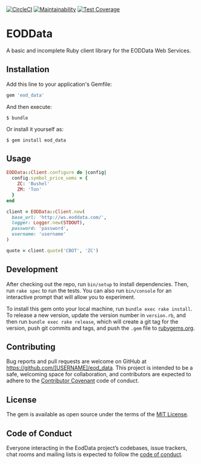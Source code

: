 [![CircleCI](https://circleci.com/gh/westernmilling/eod_data.svg?style=svg&circle-token=a84f70c542ef4cacffe34d412933c62d4a9998b6)](https://circleci.com/gh/westernmilling/eod_data)
[![Maintainability](https://api.codeclimate.com/v1/badges/c2db47a62be7a8e73282/maintainability)](https://codeclimate.com/github/westernmilling/eod_data/maintainability)
[![Test Coverage](https://api.codeclimate.com/v1/badges/c2db47a62be7a8e73282/test_coverage)](https://codeclimate.com/github/westernmilling/eod_data/test_coverage)

# EODData
A basic and incomplete Ruby client library for the EODData Web Services.

## Installation

Add this line to your application's Gemfile:

```ruby
gem 'eod_data'
```

And then execute:

    $ bundle

Or install it yourself as:

    $ gem install eod_data

## Usage

```ruby
EODData::Client.configure do |config|
  config.symbol_price_uoms = {
    ZC: 'Bushel'
    ZM: 'Ton'
  }
end

client = EODData::Client.new(
  base_url: 'http://ws.eoddata.com/',
  logger: Logger.new(STDOUT),
  password: 'password',
  username: 'username'
)

quote = client.quote('CBOT', 'ZC')
```

## Development

After checking out the repo, run `bin/setup` to install dependencies. Then, run `rake spec` to run the tests. You can also run `bin/console` for an interactive prompt that will allow you to experiment.

To install this gem onto your local machine, run `bundle exec rake install`. To release a new version, update the version number in `version.rb`, and then run `bundle exec rake release`, which will create a git tag for the version, push git commits and tags, and push the `.gem` file to [rubygems.org](https://rubygems.org).

## Contributing

Bug reports and pull requests are welcome on GitHub at https://github.com/[USERNAME]/eod_data. This project is intended to be a safe, welcoming space for collaboration, and contributors are expected to adhere to the [Contributor Covenant](http://contributor-covenant.org) code of conduct.

## License

The gem is available as open source under the terms of the [MIT License](https://opensource.org/licenses/MIT).

## Code of Conduct

Everyone interacting in the EodData project’s codebases, issue trackers, chat rooms and mailing lists is expected to follow the [code of conduct](https://github.com/[USERNAME]/eod_data/blob/master/CODE_OF_CONDUCT.md).
